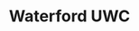 ---
title: 'Waterford UWC'
description: 'Pro bono work for my former school: includes the conceptualisation, design and development of a new website and the design of new brochures.'
image: 
link: 'http://waterford.sz'
cta: 'View the website'
---